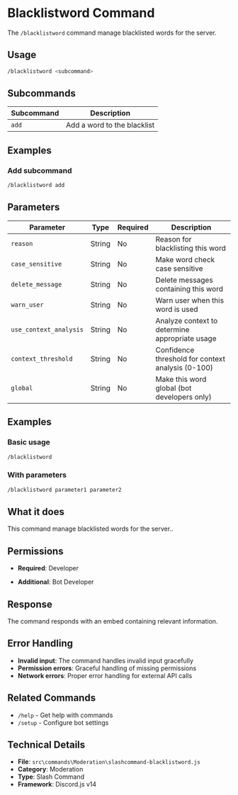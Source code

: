 # Blacklistword Command

The `/blacklistword` command manage blacklisted words for the server.

## Usage

```bash
/blacklistword <subcommand>
```

## Subcommands

| Subcommand | Description |
|------------|-------------|
| `add` | Add a word to the blacklist |

## Examples

### Add subcommand
```bash
/blacklistword add
```

## Parameters

| Parameter | Type | Required | Description |
|-----------|------|----------|-------------|
| `reason` | String | No | Reason for blacklisting this word |
| `case_sensitive` | String | No | Make word check case sensitive |
| `delete_message` | String | No | Delete messages containing this word |
| `warn_user` | String | No | Warn user when this word is used |
| `use_context_analysis` | String | No | Analyze context to determine appropriate usage |
| `context_threshold` | String | No | Confidence threshold for context analysis (0-100) |
| `global` | String | No | Make this word global (bot developers only) |

## Examples

### Basic usage
```bash
/blacklistword
```

### With parameters
```bash
/blacklistword parameter1 parameter2
```

## What it does

This command manage blacklisted words for the server..

## Permissions

- **Required**: Developer


- **Additional**: Bot Developer

## Response

The command responds with an embed containing relevant information.

## Error Handling

- **Invalid input**: The command handles invalid input gracefully
- **Permission errors**: Graceful handling of missing permissions
- **Network errors**: Proper error handling for external API calls

## Related Commands

- `/help` - Get help with commands
- `/setup` - Configure bot settings

## Technical Details

- **File**: `src\commands\Moderation\slashcommand-blacklistword.js`
- **Category**: Moderation
- **Type**: Slash Command
- **Framework**: Discord.js v14
